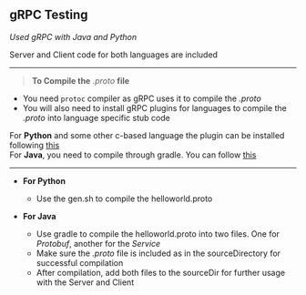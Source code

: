 ## gRPC Testing
*Used gRPC with Java and Python*

Server and Client code for both languages are included

---

>**To Compile the** *.proto* **file**

  * You need `protoc` compiler as gRPC uses it to compile the *.proto*  
  * You will also need to install gRPC plugins for languages to compile the *.proto* into language specific stub code
  
  For **Python** and some other c-based language the plugin can be installed following [this](https://github.com/grpc/grpc/blob/master/INSTALL.md)  
  For **Java**, you need to compile through gradle. You can follow [this](https://github.com/grpc/grpc-java/blob/master/README.md)

---

  * **For Python**
	* Use the gen.sh to compile the helloworld.proto

  * **For Java**
    * Use gradle to compile the helloworld.proto into two files. One for *Protobuf*, another for the *Service*
    * Make sure the *.proto* file is included as in the sourceDirectory for successful compilation
    * After compilation, add both files to the sourceDir for further usage with the Server and Client
